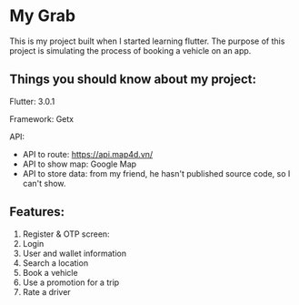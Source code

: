 # My Grab

This is my project built when I started learning flutter. The purpose of this project is simulating the process of booking a vehicle on an app.

## Things you should know about my project:
Flutter: 3.0.1

Framework: Getx

API:
- API to route: https://api.map4d.vn/
- API to show map: Google Map
- API to store data: from my friend, he hasn't published source code, so I can't show.

## Features:
1. Register & OTP screen:
2. Login
3. User and wallet information
4. Search a location
5. Book a vehicle
6. Use a promotion for a trip
6. Rate a driver

